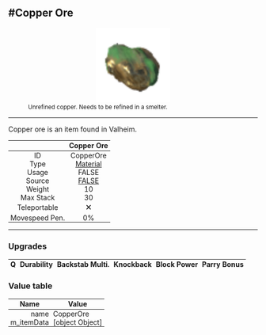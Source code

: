 <meta property="og:title" content="Copper Ore - MoreValheim" /><meta property="og:type" content="website" /><meta property="og:image" content="/assets/copper_ore.png" /><meta property="og:description" content="Copper Ore is an item found in Valheim." /><meta name="theme-color" content="#546D78"><meta name="twitter:card" content="summary_large_image">
#Copper Ore
-------------
<style>img {width:20px;}.tb {width:150px;display: block;margin-left: auto;margin-right: auto;}</style>

<style>.md-typeset table:not([class]) th:not([align]) {min-width:unset!important;}</style>
<style>td{padding:0em 0.3em!important;text-align:center!important;border-left:.05rem solid var(--md-default-fg-color--lightest)}</style>

<style>th{padding:0.1em 0.3em!important;text-align:center!important;font-weight:bold}</style>

<style>pre{text-align:right!important}</style>
<style>table tr td:first-child {border-left: 0;};</style>

<figure><img src="/assets/copper_ore.png" class="tb" /><figcaption><small>Unrefined copper. Needs to be refined in a smelter.</small></figcaption></figure>

-------------

Copper ore is an item found in Valheim.

|        | Copper Ore              |
| ----------- | ------------------------------------ |
| ID |CopperOre
| Type | [Material](../../types/material)
| Usage | FALSE<br>
| Source | [FALSE](../../items/false)
| Weight | 10 |
| Max Stack | 30 |
| Teleportable | 🗙
| Movespeed Pen. | 0%


-------------

### Upgrades
| Q | Durability | Backstab Multi. | Knockback | Block Power | Parry Bonus
| - | - | - | - | - | - 


### Value table
| Name | Value
| - | - |
| <div style="text-align:right">name</div> | <div style="text-align:left">CopperOre</div> | 
| <div style="text-align:right">m_itemData</div> | <div style="text-align:left">[object Object]</div> | 